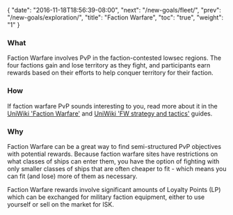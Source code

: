 {
  "date": "2016-11-18T18:56:39-08:00",
  "next": "/new-goals/fleet/",
  "prev": "/new-goals/exploration/",
  "title": "Faction Warfare",
  "toc": "true",
  "weight": "1"
}

### What

Faction Warfare involves PvP in the faction-contested lowsec regions. The four
factions gain and lose territory as they fight, and participants earn rewards
based on their efforts to help conquer territory for their faction.

### How

If faction warfare PvP sounds interesting to you, read more about it
in the [UniWiki 'Faction Warfare'](http://wiki.eveuniversity.org/Factional_Warfare)
and [UniWiki 'FW strategy and tactics'](http://wiki.eveuniversity.org/Factional_Warfare_strategy_and_tactics)
guides.

### Why

Faction Warfare can be a great way to find semi-structured PvP objectives
with potential rewards. Because faction warfare sites have restrictions on
what classes of ships can enter them, you have the option of fighting with
only smaller classes of ships that are often cheaper to fit - which means
you can fit (and lose) more of them as necessary.

Faction Warfare rewards involve significant amounts of Loyalty Points (LP)
which can be exchanged for military faction equipment, either to use yourself
or sell on the market for ISK.
